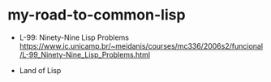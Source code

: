 # my-road-to-common-lisp

- L-99: Ninety-Nine Lisp Problems
https://www.ic.unicamp.br/~meidanis/courses/mc336/2006s2/funcional/L-99_Ninety-Nine_Lisp_Problems.html

- Land of Lisp
